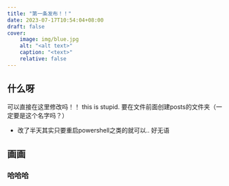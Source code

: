 ```yaml
---
title: "第一条发布！！"
date: 2023-07-17T10:54:04+08:00
draft: false
cover:
    image: img/blue.jpg
    alt: "<alt text>"
    caption: "<text>"
    relative: false 
---
```


## 什么呀
可以直接在这里修改吗！！
this is stupid. 要在文件前面创建posts的文件夹（一定要是这个名字吗？）

- 改了半天其实只要重启powershell之类的就可以.. 好无语

## 画画



### 哈哈哈

